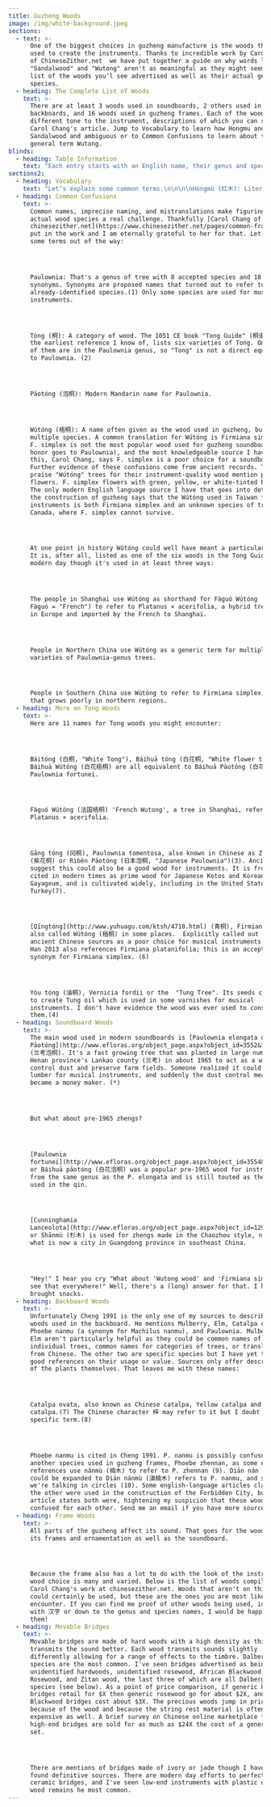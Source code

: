 ```yaml
---
title: Guzheng Woods
image: /img/white-background.jpeg
sections:
  - text: >-
      One of the biggest choices in guzheng manufacture is the woods that are
      used to create the instruments. Thanks to incredible work by Carol Chang
      of ChineseZither.net  we have put together a guide on why words like
      "Sandalwood" and "Wutong" aren't as meaningful as they might seem and a
      list of the woods you’l see advertised as well as their actual genus and
      species.
  - heading: The Complete List of Woods
    text: >-
      There are at least 3 woods used in soundboards, 2 others used in
      backboards, and 16 woods used in guzheng frames. Each of the woods lends a
      different tone to the instrument, descriptions of which you can see on
      Carol Chang's article. Jump to Vocabulary to learn how Hongmu and
      Sandalwood and ambiguous or to Common Confusions to learn about the
      general term Wutong.
blinds:
  - heading: Table Information
    text: "Each entry starts with an English name, their genus and species, their actual Chinese names, and their pinyin. When a wood species has multiple English names I create an entry for each. Entries with \"\" are improper synonyms or the semi-literal translation of their Chinese name. I've also included three other pieces of information: First, a ranking to give a general sense of which woods are used on on which value of guzheng, Tiers 1-5. 1 indicates use on entry-level instrument. Woods used for Tier 5 are rare or high-quality. It's possible a higher-quality wood could be used at a lower level, but I'd expect the specific piece used was of a lower quality in some way. \r\n\n\r\n\nSecond, I've included the wood's status on the[ International Union for the Conservation of Nature's Red List of Threatened Species](http://cms.iucn.org/theme/species/about) or the [Catalogue of Life](http://www.catalogueoflife.org/). Not all woods are on this list, but many are. \r\n\n\r\n\nThird, I've included the wood's status on the \"Convention on International Trade in Endangered Species\" (CITES) if it is listed. If a wood is listed on CITES it requires extra paperwork to cross international borders. Products made of one species in particular, Brazilian Rosewood, Dalberia nigra is not allowed to cross borders, period. The technical details are available on the [US Fish and Wildlife Service website](https://www.fws.gov/international/plants/current-cites-listings-of-tree-species.html). For the significance of these listings, see the [Issues page](https://guzhengalive.com/import-issues-cites). All Dalbergia species are in CITES. Dalbergia nigra: CITES Appendix I,  (heavily restricted). All other Dalbergia: Appendix II (commercial restrictions)."
sections2:
  - heading: Vocabulary
    text: "Let’s explain some common terms.\n\n\n\nHóngmù (红木): Literally \"Red Wood\" it's a generic term used when the particular species isn't important.\_Entry level instruments are often labeled Hóngmù. Dictionaries translate hongmu as Rosewood or Mahogany. Mahogany is native to the Americas, so I can almost guarantee it's not going to be found in entry-level instruments made in China. As for Rosewood...\n\n\n\nRosewood\_is an over-used catchall. Officially, \"Rosewood\" refers to trees in the Dalbergia genus, many of which are used for instrument construction. In normal conversation, \"rosewood\"\_refers to anything that looks similar to Dalbergia. Over time this has included species in the Pterocarpus, Machaerium, and Dysoxylum genera. The term \"Rosewood\" does not identify what species of wood the instrument is made of.\n\n\n\nSandalwood:\_In the guzheng world,\_\"Sandalwood\" is used to represent species in the Pterocarpus, Dalbergia, and Bobgunnia genera. This is misleading. In English the term Sandalwood is used to refer either to the Santalum genus which is known for its fragrance or to refer to the family Santalaceae which contains 42 different genera and over 1,000 species. Many countries in Asia and the Pacific do have native Santalum varieties but I have no evidence that these are used to produce guzheng. (11)\_\n\n\n\nZǐtán (紫檀): Can refer to multiple high-quality woods. If the wood is only listed as \"Zitan\" it is probably Madagascar Rosewood,\_Dalbergia\_baroni, or \_East Indian Rosewood,\_Dalbergia\_latifolia.\_It also makes up part of the Chinese names for the highly prized Red Sander, Pterocarpus santalinus\_(Xiǎoyè zǐtán) and the highly illegal Brazilian Rosewood,\_Dalbergia nigra (Bāxī zǐtán). I would expect Brazilian Rosewood to be highlighted if it was used in an instrument. See their entries below for more details.\n\n\n\nSources\n\n\n\n(11)\_\"[SANTALACEAE](http://frps.iplant.cn/foc/pdf/Santalaceae.pdf)\" by Xia Nianhe (夏念和) and Michael G. Gilbert, Flora of China Volume 5, p 208-219. 2003."
  - heading: Common Confusions
    text: >-
      Common names, imprecise naming, and mistranslations make figuring out
      actual wood species a real challenge. Thankfully [Carol Chang of
      chinesezither.net](https://www.chinesezither.net/pages/common-frame-woods)
      put in the work and I am eternally grateful to her for that. Let's get
      some terms out of the way:




      Paulownia: That's a genus of tree with 8 accepted species and 18 Latin
      synonyms. Synonyms are proposed names that turned out to refer to an
      already-identified species.(1) Only some species are used for musical
      instruments.




      Tóng (桐): A category of wood. The 1051 CE book "Tong Guide" (桐谱, Tóng Pǔ),
      the earliest reference I know of, lists six varieties of Tong. Only some
      of them are in the Paulownia genus, so "Tong" is not a direct equivalent
      to Paulownia. (2)




      Pāotóng (泡桐): Modern Mandarin name for Paulownia.




      Wútóng (梧桐): A name often given as the wood used in guzheng, but covers
      multiple species. A common translation for Wútóng is Firmiana simplex, but
      F. simplex is not the most popular wood used for guzheng soundboards (that
      honor goes to Paulownia), and the most knowledgeable source I have on
      this, Carol Chang, says F. simplex is a poor choice for a soundboard.
      Further evidence of these confusions come from ancient records. Those that
      praise "Wútóng" trees for their instrument-quality wood mention purple
      flowers. F. simplex flowers with green, yellow, or white-tinted blossoms.
      The only modern English language source I have that goes into detail about
      the construction of guzheng says that the Wútóng used in Taiwan for
      instruments is both Firmiana simplex and an unknown species of tree from
      Canada, where F. simplex cannot survive.




      At one point in history Wútóng could well have meant a particular species.
      It is, after all, listed as one of the six woods in the Tong Guide. In the
      modern day though it's used in at least three ways:




      The people in Shanghai use Wútóng as shorthand for Fàguó Wútóng  (法国梧桐,
      Fàguó = "French") to refer to Platanus × acerifolia, a hybrid tree created
      in Europe and imported by the French to Shanghai.




      People in Northern China use Wútóng as a generic term for multiple
      varieties of Paulownia-genus trees.




      People in Southern China use Wútóng to refer to Firmiana simplex, a tree
      that grows poorly in northern regions.
  - heading: More on Tong Woods
    text: >-
      Here are 11 names for Tong woods you might encounter:




      Báitóng (白桐, "White Tong"), Báihuā tóng (白花桐, "White flower tong") and
      Báihuā Wútóng (白花梧桐) are all equivalent to Báihuā Pāotóng (白花泡桐), which is
      Paulownia fortunei.




      Fàguó Wútóng (法国梧桐) 'French Wutong', a tree in Shanghai, refers to
      Platanus × acerifolia.




      Gāng tóng (冈桐), Paulownia tomentosa, also known in Chinese as Zǐhuā tóng
      (紫花桐) or Rìběn Pāotóng (日本泡桐, "Japanese Paulownia")(3). Ancient texts
      suggest this could also be a good wood for instruments. It is frequently
      cited in modern times as prime wood for Japanese Kotos and Korean
      Gayageum, and is cultivated widely, including in the United States and
      Turkey(7). 




      [Qīngtóng](http://www.yuhuagu.com/ktsh/4718.html) (青桐), Firmiana simplex,
      also called Wútóng (梧桐) in some places.  Explicitly called out in a few
      ancient Chinese sources as a poor choice for musical instruments.(5) Mei
      Han 2013 also references Firmiana platanifolia; this is an accepted
      synonym for Firmiana simplex. (6)




      Yóu tóng (油桐), Vernicia fordii or the  "Tung Tree". Its seeds can be used
      to create Tung oil which is used in some varnishes for musical
      instruments. I don't have evidence the wood was ever used to construct
      them.(4)
  - heading: Soundboard Woods
    text: >-
      The main wood used in modern soundboards is [Paulownia elongata or Lánkǎo
      Pāotóng](http://www.efloras.org/object_page.aspx?object_id=3552&flora_id=2)
      (兰考泡桐). It's a fast growing tree that was planted in large numbers in
      Henan province's Lankao county (兰考) in about 1965 to act as a windbreak to
      control dust and preserve farm fields. Someone realized it could make fine
      lumber for musical instruments, and suddenly the dust control measure
      became a money maker. (*)




      But what about pre-1965 zhengs?




      [Paulownia
      fortunei](http://www.efloras.org/object_page.aspx?object_id=3554&flora_id=2) 
      or Báihuā pāotóng (白花泡桐) was a popular pre-1965 wood for instruments. It's
      from the same genus as the P. elongata and is still touted as the wood
      used in the qin. 




      [Cunninghamia
      Lanceolota](http://www.efloras.org/object_page.aspx?object_id=1296&flora_id=2)
      or Shānmù (杉木) is used for zhengs made in the Chaozhou style, named for
      what is now a city in Guangdong province in southeast China.




      "Hey!" I hear you cry "What about 'Wutong wood' and 'Firmiana simplex'?? I
      see that everywhere!" Well, there's a (long) answer for that. I hope you
      brought snacks.
  - heading: Backboard Woods
    text: >-
      Unfortunately Cheng 1991 is the only one of my sources to describe the
      woods used in the backboard. He mentions Mulberry, Elm, Catalpa ovata,
      Phoebe nanmu (a synonym for Machilus nanmu), and Paulownia. Mulberry and
      Elm aren't particularly helpful as they could be common names of
      individual trees, common names for categories of trees, or translations
      from Chinese. The other two are specific species but I have yet to find
      good references on their usage or value. Sources only offer descriptions
      of the plants themselves. That leaves me with these names:




      Catalpa ovata, also known as Chinese catalpa, Yellow catalpa and Japanese
      catalpa.(7) The Chinese character 梓 may refer to it but I doubt that's a
      specific term.(8)




      Phoebe nanmu is cited in Cheng 1991. P. nanmu is possibly confused with
      another species used in guzheng frames, Phoebe zhennan, as some english
      references use nánmù (楠木) to refer to P. zhennan (9). Diān nán (滇楠), which
      could be expanded to Diān nánmù (滇楠木) refers to P. nanmu, and suddenly
      we're talking in circles (10). Some english-language articles claim one or
      the other were used in the construction of the Forbidden City, but no
      article states both were, hightening my suspicion that these woods are
      confused for each other. Send me an email if you have more sources for me!
  - heading: Frame Woods
    text: >-
      All parts of the guzheng affect its sound. That goes for the woods used in
      its frames and ornamentation as well as the soundboard. 




      Because the frame also has a lot to do with the look of the instrument,
      wood choice is many and varied. Below is the list of woods compiled from
      Carol Chang's work at chinesezither.net. Woods that aren't on this list
      could certainly be used, but these are the ones you are most likely to
      encounter. If you can find me proof of other woods being used, ideally
      with 汉字 or down to the genus and species names, I would be happy to add
      them!
  - heading: Movable Bridges
    text: >-
      Movable bridges are made of hard woods with a high density as this
      transmits the sound better. Each wood transmits sounds slightly
      differently allowing for a range of effects to the timbre. Dalbergia
      species are the most common. I've seen bridges advertised as being made of
      unidentified hardwoods, unidentified rosewood, African Blackwood, Thailand
      Rosewood, and Zitan wood, the last three of which are all Dalbergia
      species (see below). As a point of price comparison, if generic hardwood
      bridges retail for $X then generic rosewood go for about $2X, and African
      Blackwood bridges cost about $3X. The precious woods jump in price both
      because of the wood and because the string rest material is often more
      expensive as well. A brief survey on Chinese online marketplace finds
      high-end bridges are sold for as much as $24X the cost of a generic bridge
      set.




      There are mentions of bridges made of ivory or jade though I have not
      found definitive sources. There are modern day efforts to perfect hollow
      ceramic bridges, and I've seen low-end instruments with plastic ones, but
      wood remains he most common.
---
```


